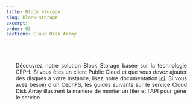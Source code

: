 ```yaml
---
title: Block Storage
slug: block-storage
excerpt:
order: 03
sections: Cloud Disk Array
---
```


<style>
#page {
  display: flex !important;
  flex-direction:column-reverse !important;
}
#customProductIndex {
padding:25px;
}
#customProductIndex p {
text-align:justify;
}

</style>

<div id="customProductIndex">

<p>Découvrez notre solution Block Storage basée sur la technologie CEPH. Si vous êtes un client Public Cloud et que vous devez ajouter des disques à votre instance, lisez notre documentation <a href="https://docs.ovh.com/ca/fr/public-cloud/">ici</a>. Si vous avez besoin d'un CephFS, les guides suivants sur le service Cloud Disk Array illustrent la manière de monter un filer et l'API pour gérer le service</p>

</div>
